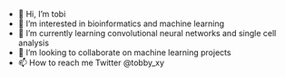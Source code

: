 - 👋 Hi, I’m tobi
- 👀 I’m interested in bioinformatics and machine learning
- 🌱 I’m currently learning convolutional neural networks and single cell analysis
- 💞️ I’m looking to collaborate on machine learning projects
- 📫 How to reach me Twitter @tobby_xy

<!---
tobbyxy/tobbyxy is a ✨ special ✨ repository because its `README.md` (this file) appears on your GitHub profile.
You can click the Preview link to take a look at your changes.
--->
